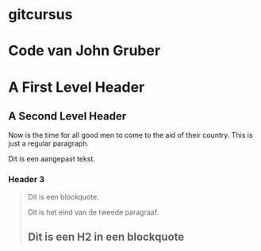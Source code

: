 # gitcursus
# Code van John Gruber

A First Level Header
====================

A Second Level Header
---------------------

Now is the time for all good men to come to
the aid of their country. This is just a
regular paragraph.

Dit is een aangepast tekst.

### Header 3

> Dit is een blockquote.
> 
> Dit is het eind van de tweede paragraaf.
>
> ## Dit is een H2 in een blockquote
